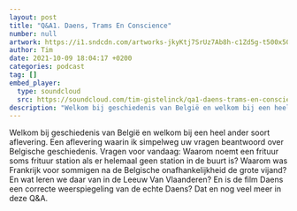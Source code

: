 ```yaml
---
layout: post
title: "Q&A1. Daens, Trams En Conscience"
number: null
artwork: https://i1.sndcdn.com/artworks-jkyKtj7SrUz7Ab8h-c1Zd5g-t500x500.jpg
author: Tim
date: 2021-10-09 18:04:17 +0200
categories: podcast
tag: []
embed_player:
  type: soundcloud
  src: https://soundcloud.com/tim-gistelinck/qa1-daens-trams-en-conscience
description: "Welkom bij geschiedenis van België en welkom bij een heel ander soort aflevering."
---
```

Welkom bij geschiedenis van België en welkom bij een heel ander soort aflevering. Een aflevering waarin ik simpelweg uw vragen beantwoord over Belgische geschiedenis. Vragen voor vandaag: Waarom noemt een frituur soms frituur station als er helemaal geen station in de buurt is? Waarom was Frankrijk voor sommigen na de Belgische onafhankelijkheid de grote vijand? En wat leren we daar van in de Leeuw Van Vlaanderen? En is de film Daens een correcte weerspiegeling van de echte Daens? Dat en nog veel meer in deze Q&A.